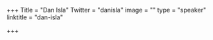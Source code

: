 +++
Title = "Dan Isla"
Twitter = "danisla"
image = ""
type = "speaker"
linktitle = "dan-isla"

+++


